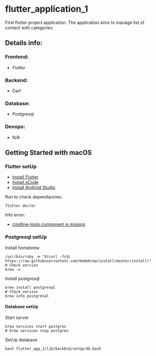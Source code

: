 # flutter_application_1
First flutter project application. The application aims to manage list of contact with categories.

## Details info:
### Frontend:
- Flutter
### Backend:
- Dart
### Database:
- Postgresql
### Devops:
- N/A

## Getting Started with macOS
### Flutter setUp
- [Install Flutter](https://docs.flutter.dev/get-started/install/macos)
- [Install xCode](https://apps.apple.com/us/app/xcode/id497799835?mt=12)
- [Install Android Studio](https://developer.android.com/studio?gclid=Cj0KCQiA8ICOBhDmARIsAEGI6o39f66VozuRhMIyFv77gAWBHTINDuZPGmpt3AXCYW7IJTYpan1YuHQaAq_zEALw_wcB&gclsrc=aw.ds)

Run to check dependancies:
```
flutter doctor
```
Info error:
- [cmdline-tools component is missing](https://stackoverflow.com/questions/68236007/i-am-getting-this-errors-cmdline-tools-component-is-missing-after-installing-f)


### Postgresql setUp
Install homebrew
```
/usr/bin/ruby -e "$(curl -fsSL https://raw.githubusercontent.com/Homebrew/install/master/install)"
# Check version
brew -v
```
Install postgresql
```
brew install postgresql
# Check version
brew info postgresql
```

#### Database setUp

Start server
```
brew services start postgres
# brew services stop postgres
```
SetUp database
```
bash flutter_app_1/lib/backEnd/setUp/db.bash
```